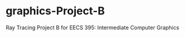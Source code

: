 graphics-Project-B
==================

Ray Tracing Project B for EECS 395: Intermediate Computer Graphics
